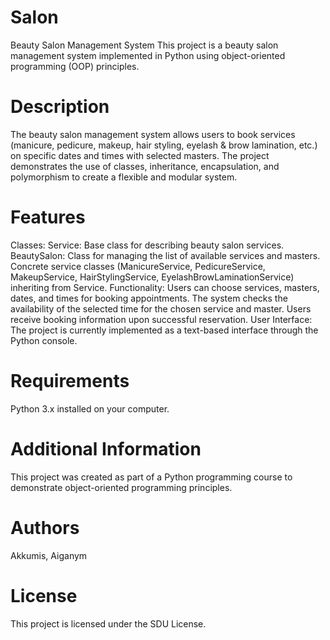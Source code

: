 # Salon
Beauty Salon Management System
This project is a beauty salon management system implemented in Python using object-oriented programming (OOP) principles.

# Description
The beauty salon management system allows users to book services (manicure, pedicure, makeup, hair styling, eyelash & brow lamination, etc.) on specific dates and times with selected masters. The project demonstrates the use of classes, inheritance, encapsulation, and polymorphism to create a flexible and modular system.

# Features
Classes:
Service: Base class for describing beauty salon services.
BeautySalon: Class for managing the list of available services and masters.
Concrete service classes (ManicureService, PedicureService, MakeupService, HairStylingService, EyelashBrowLaminationService) inheriting from Service.
Functionality:
Users can choose services, masters, dates, and times for booking appointments.
The system checks the availability of the selected time for the chosen service and master.
Users receive booking information upon successful reservation.
User Interface:
The project is currently implemented as a text-based interface through the Python console.
# Requirements
Python 3.x installed on your computer.

# Additional Information
This project was created as part of a Python programming course to demonstrate object-oriented programming principles.

# Authors
Akkumis, Aiganym

# License
This project is licensed under the SDU License.

